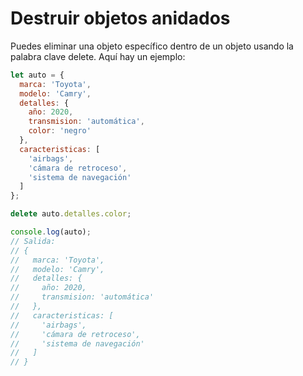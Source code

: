 # Destruir objetos anidados
Puedes eliminar una objeto específico dentro de un objeto usando la palabra clave delete. Aquí hay un ejemplo:

```javascript
let auto = {
  marca: 'Toyota',
  modelo: 'Camry',
  detalles: {
    año: 2020,
    transmision: 'automática',
    color: 'negro'
  },
  caracteristicas: [
    'airbags',
    'cámara de retroceso',
    'sistema de navegación'
  ]
};

delete auto.detalles.color;

console.log(auto);
// Salida:
// {
//   marca: 'Toyota',
//   modelo: 'Camry',
//   detalles: {
//     año: 2020,
//     transmision: 'automática'
//   },
//   caracteristicas: [
//     'airbags',
//     'cámara de retroceso',
//     'sistema de navegación'
//   ]
// }
```